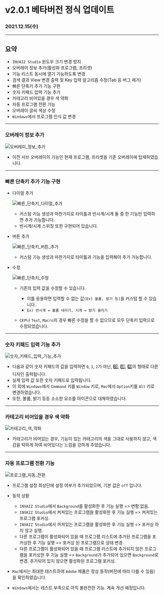 # v2.0.1 베타버전 정식 업데이트

### 2021.12.15(수)

---

## 요약

- `INVAIZ Studio` 윈도우 크기 변경 방지
- 오버레이 정보 추가(활성화 프로그램, 프리셋)
- 기능 리스트 동시에 열기 가능하도록 변경
- 검색 결과 View 변경 출력 및 Key 입력 알고리즘 수정(Tab 등 버그 제거)
- 빠른 단축키 추가 기능 구현
- 숫자 키패드 입력 기능 추가
- 카테고리 비어있을 경우 색 약화
- 자동 프로그램 전환 기능
- 오버레이 글씨 색상 수정
- `Windows`에서 프로그램 인식 값 변경

---

### 오버레이 정보 추가

![오버레이_정보_추가](../assets/v2.0.1/add_overlay_info.png)

- 이전 서브 오버레이의 기능인 현재 프로그램, 프리셋을 기존 오버레이에 탑재하였습니다.

---

### 빠른 단축키 추가 기능 구현

- 다이얼 추가

  ![빠른_단축키_다이얼_추가](../assets/v2.0.1/fast_function_dial.gif)

  - 커스텀 기능 생성과 마찬가지로 타이틀과 반시계/시계 둘 중 한 기능만 입력하면 추가 가능합니다.
  - 반시계/시계 스위칭 또한 구현되어 있습니다.

- 버튼 추가

  ![빠른_단축키_버튼_추가](../assets/v2.0.1/fast_function_button.gif)

  - 커스텀 기능 생성과 마찬가지로 타이틀과 기능을 입력해야 추가 가능합니다.

- 수정

  ![빠른_단축키_수정](../assets/v2.0.1/fast_function_update.gif)

  - 기존의 입력 값을 수정할 수 있습니다.

    - 이를 응용하면 입력할 수 없는 값`[Ex) 볼륨, 밝기 등]`을 커스텀 할 수 있습니다.
    - `Ex) 반시계 = 볼륨 내리기, 시계 = 밝기 올리기`

  - `CEP`나 `Text`, `Macro`의 경우 빠른 수정을 할 수 없으므로 모두 단축키 입력으로 수정되었습니다.

---

### 숫자 키패드 입력 기능 추가

![숫자_키패드_입력_기능_추가](../assets/v2.0.1/add_number_keypad.gif)

- 다음과 같이 숫자 키패드의 값을 입력하면 `0`, `1`, `2`가 아닌, 0️⃣, 1️⃣, 2️⃣의 형태로 다른 디자인 출력됩니다.
- 실제 입력 값 또한 숫자 키패드로 입력됩니다.
- 이 외에 `Windows`에서 `Command` 키를 `Window` 키로, `Mac`에서 `Option`키를 `Alt` 키로 변경하였습니다.
- 또한, 볼륨, 밝기 등등 소소한 요소를 아이콘으로 대체하였습니다.

---

### 카테고리 비어있을 경우 색 약화

![카테고리_색_약화](../assets/v2.0.1/category_color.png)

- 카테고리가 비어있는 경우, 기능이 있는 카테고리의 색을 그대로 사용하지 않고, 색감을 탁하게 하여 비어있다는 느낌을 강하게 주었습니다.

---

### 자동 프로그램 전환 기능

![프로그램_자동_전환](../assets/v2.0.1/auto_switching.png)

- 프로그램 설정 최상단에 설정 여부가 추가되었으며, 기본 값은 `off` 입니다.
- 동작 상황

  - `INVAIZ Studio`에서 `Background`를 활성화한 후 기능 실행 => 변함 없음.
  - `INVAIZ Studio`에서 켜져있는 프로그램을 활성화한 후 기능 실행 => 켜져있는 프로그램 포커싱.
  - `INVAIZ Studio`에서 꺼져있는 프로그램을 활성화한 후 기능 실행 => 포커싱 하지 않고 실행.
  - 다른 프로그램이 활성화되어 있을 때 프로그램 리스트에 추가된 프로그램을 포커싱한 후 기능 실행 => 포커싱 된 프로그램으로 상태 변경.
  - 다른 프로그램이 활성화되어 있을 때 프로그램 리스트에 추가되지 않은 프로그램을 포커싱한 후 기능 실행 => `Background`가 추가되어 있으면 `Background`로 변경. 추가되어 있지 않으면 활성화된 프로그램 포커싱.

- `Mac`에서는 최대한 테스트하여 `Adobe` 제품은 정상 동작(버전에 따라 다를 수 있음)을 확인하였습니다.
- `Windows`에서는 테스트 부족으로 아직 불완전한 기능. 계속 개선 예정입니다.
